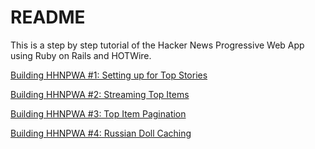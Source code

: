 # README

This is a step by step tutorial of the Hacker News Progressive Web App using Ruby on Rails and HOTWire.

[Building HHNPWA #1: Setting up for Top Stories](https://onrails.blog/2020/12/23/building-hhnpwa-1-setting-up-for-top-stories/)

[Building HHNPWA #2: Streaming Top Items](https://onrails.blog/2020/12/27/building-hhnpwa-2-streaming-top-items/)

[Building HHNPWA #3: Top Item Pagination](https://onrails.blog/2020/12/28/building-hhnpwa-3-top-item-pagination/)

[Building HHNPWA #4: Russian Doll Caching](https://onrails.blog/2020/12/29/russian-doll-caching-building-hotwire-hnpwa-4/)
